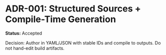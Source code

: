 # ADR-001: Structured Sources + Compile-Time Generation
**Status:** Accepted

Decision: Author in YAML/JSON with stable IDs and compile to outputs. Do not hand-edit build artifacts.
